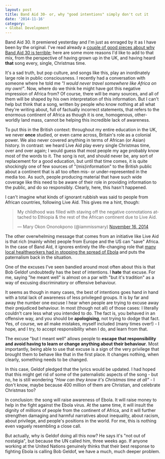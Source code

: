 ```yaml
---
layout: post
title: Band Aid 30- or, why "good intentions" simply don't cut it
date: '2014-11-16'
category:
- Global Development
---
```


Band Aid 30. It premiered yesterday and I'm just as enraged by it as I have been by the original. I've read already a [couple of good pieces about why Band Aid 30 is terrible](http://www.theguardian.com/world/2014/nov/11/band-aid-30-patronising-bob-geldof-ebola-do-they-know-its-christmas); here are some more reasons I'd like to add to that mix, from the perspective of having grown up in the UK, and having heard **that** song every, single, Christmas time. 

<!--more-->

It's a sad truth, but pop culture, and songs like this, play an inordinately large role in public consciousness. I recently had a conversation with someone where he told me *"I would never travel somewhere like Africa on my own!"*. Now, where do we think he might have got this negative impression of Africa from? Of course, there will be many sources, and all of them will be shaped by his own interpretation of this information. But I can't help but think that a song, written by people who know nothing at all what they're writing about, full of factually incorrect statements, that refers to the enormous continent of Africa as though it is one, homogenous, other-worldly land mass, cannot be helping this incredible lack of awareness.

To put this in the British context: throughout my entire education in the UK, we never **once** studied, or even came across, Britain's role as a colonial power. We also never covered anything in terms of African (or Asian) history. In contrast: we heard Live Aid play every single Christmas time, over and over again; I would guess that most people my age probably know most of the words to it. The song is not, and should never be, any sort of replacement for a good education, but until that time comes, it is quite shockingly one of few sources of "(mis)information" to the British public about a continent that is all too often mis- or under-represented in the media too. As such, people producing material that have such wide coverage like this need to be aware of their role in providing information to the public, and do so responsibly. Clearly, here, this hasn't happened.

I can't imagine what kinds of ignorant rubbish was said to people from African countries, following Live Aid. This gives me a hint, though: 

<blockquote class="twitter-tweet" lang="en"><p>My childhood was filled with staving off the negative connotations attached to Ethiopia &amp; the rest of the African continent due to Live Aid.</p>&mdash; Mary Okon Ononokpono (@iammissmary) <a href="https://twitter.com/iammissmary/status/534052245831442433">November 16, 2014</a></blockquote>
<script async src="//platform.twitter.com/widgets.js" charset="utf-8"></script>

The other overwhelming message that comes from an initiative like Live Aid is that rich (mainly white) people from Europe and the US can "save" Africa. In the case of Band Aid, it ignores entirely the life-changing role that [many local healthworkers had in stopping the spread of Ebola](http://www.theguardian.com/lifeandstyle/womens-blog/2014/oct/20/dr-stella-ameyo-adadevoh-ebola-doctor-nigeria-hero) and puts the paternalism back in the situation.

One of the excuses I've seen bandied around most often about this is that Bob Geldof undoubtedly has the best of intentions. I **hate** that excuse. For me, saying "he meant well" is almost on a par with "but it's tradition" as a way of excusing discriminatory or offensive behaviour.

It seems as though in many cases, the best of intentions goes hand in hand with a total lack of awareness of less privileged groups. It is by far and away the number one excuse I hear when people are trying to excuse away their prejudiced behaviour. In most (though not all) of those cases: I literally couldn't care less what you intended to do. The fact is, you behaved in an offensive way, and you should be **apologising**, not trying to dodge that fact. Yes, of course, we all make mistakes, myself included (many times over!) - I hope, and I try, to accept responsibility when I do, and learn from that. 

The excuse "but I meant well" allows people to **escape that responsibility and avoid having to learn or change anything about their behaviour**. Most importantly, being able to use that excuse is a sign of the very privilege that brought them to behave like that in the first place. It changes nothing, when clearly, something needs to be changed.

In this case, Geldof pledged that the lyrics would be updated. I had hoped that this might get rid of some of the paternalistic aspects of the song - but no, he is still wondering *"How can they know it's Christmas time at all"* - I don't know, maybe because 400 million of them are Christian, and celebrate Christmas too? 

In conclusion: the song will raise awareness of Ebola. It will raise money to help in the fight against the Ebola virus. At the same time, it will insult the dignity of millions of people from the continent of Africa, and it will further strengthen damaging and harmful narratives about inequality, about racism, about privilege, and people's positions in the world. For me, this is nothing even vaguely resembling a close call.

But actually, why is Geldof doing all this now? He says it's "not out of nostalgia", but because the UN called him, three weeks ago. If anyone working at the United Nations genuinely thinks that their best response to fighting Ebola is calling Bob Geldof, we have a much, much deeper problem.

